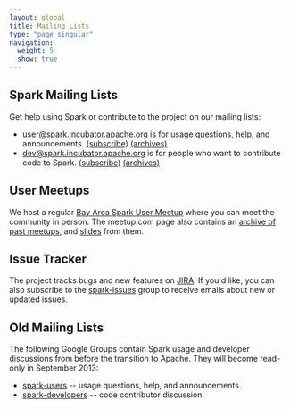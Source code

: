 ```yaml
---
layout: global
title: Mailing Lists
type: "page singular"
navigation:
  weight: 5
  show: true
---
```

<h2>Spark Mailing Lists</h2>

<p>Get help using Spark or contribute to the project on our mailing lists:</p>
<ul>
  <li>
    <a href="http://mail-archives.apache.org/mod_mbox/incubator-spark-user/">user@spark.incubator.apache.org</a> is for usage questions, help, and announcements. <a href="mailto:user-subscribe@spark.incubator.apache.org?subject=(send%20this%20email%20to%20subscribe)">(subscribe)</a> <a href="http://mail-archives.apache.org/mod_mbox/incubator-spark-user/">(archives)</a>
  </li>
  <li>
    <a href="http://mail-archives.apache.org/mod_mbox/incubator-spark-dev/">dev@spark.incubator.apache.org</a> is for people who want to contribute code to Spark. <a href="mailto:dev-subscribe@spark.incubator.apache.org?subject=(send%20this%20email%20to%20subscribe)">(subscribe)</a> <a href="http://mail-archives.apache.org/mod_mbox/incubator-spark-dev/">(archives)</a>
  </li>
</ul>

<h2>User Meetups</h2>

<p>We host a regular <a href="http://www.meetup.com/spark-users/">Bay Area Spark User Meetup</a> where you can meet the community in person. The meetup.com page also contains an <a href="http://www.meetup.com/spark-users/events/past/">archive of past meetups</a>, and <a href="http://www.meetup.com/spark-users/files/">slides</a> from them.</p>

<h2>Issue Tracker</h2>

<p>The project tracks bugs and new features on <a href="https://spark-project.atlassian.net/browse/SPARK">JIRA</a>. If you'd like, you can also subscribe to the <a href="http://groups.google.com/group/spark-issues">spark-issues</a> group to receive emails about new or updated issues.</p>

<h2>Old Mailing Lists</h2>

<p>The following Google Groups contain Spark usage and developer discussions from before the transition to Apache. They will become read-only in September 2013:</p>
<ul>
  <li>
    <a href="http://groups.google.com/group/spark-users">spark-users</a> -- usage questions, help, and announcements.
  </li>
  <li>
    <a href="http://groups.google.com/group/spark-developers">spark-developers</a> -- code contributor discussion.
  </li>
</ul>
